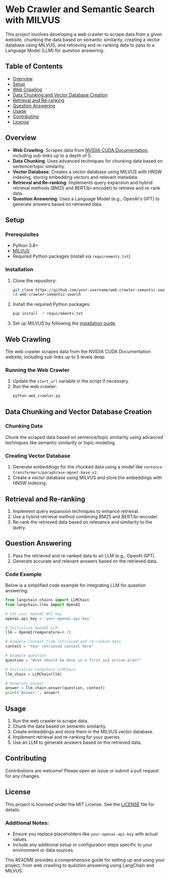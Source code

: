 # Web Crawler and Semantic Search with MILVUS

This project involves developing a web crawler to scrape data from a given website, chunking the data based on semantic similarity, creating a vector database using MILVUS, and retrieving and re-ranking data to pass to a Language Model (LLM) for question answering.

## Table of Contents

- [Overview](#overview)
- [Setup](#setup)
- [Web Crawling](#web-crawling)
- [Data Chunking and Vector Database Creation](#data-chunking-and-vector-database-creation)
- [Retrieval and Re-ranking](#retrieval-and-re-ranking)
- [Question Answering](#question-answering)
- [Usage](#usage)
- [Contributing](#contributing)
- [License](#license)

## Overview

- **Web Crawling**: Scrapes data from [NVIDIA CUDA Documentation](https://docs.nvidia.com/cuda/), including sub-links up to a depth of 5.
- **Data Chunking**: Uses advanced techniques for chunking data based on sentence/topic similarity.
- **Vector Database**: Creates a vector database using MILVUS with HNSW indexing, storing embedding vectors and relevant metadata.
- **Retrieval and Re-ranking**: Implements query expansion and hybrid retrieval methods (BM25 and BERT/bi-encoder) to retrieve and re-rank data.
- **Question Answering**: Uses a Language Model (e.g., OpenAI's GPT) to generate answers based on retrieved data.

## Setup

### Prerequisites

- Python 3.8+
- [MILVUS](https://milvus.io/docs/v2.0.x/install_standalone-docker.md)
- Required Python packages (install via `requirements.txt`)

### Installation

1. Clone the repository:
    ```bash
    git clone https://github.com/your-username/web-crawler-semantic-search.git
    cd web-crawler-semantic-search
    ```

2. Install the required Python packages:
    ```bash
    pip install -r requirements.txt
    ```

3. Set up MILVUS by following the [installation guide](https://milvus.io/docs/v2.0.x/install_standalone-docker.md).

## Web Crawling

The web crawler scrapes data from the NVIDIA CUDA Documentation website, including sub-links up to 5 levels deep.

### Running the Web Crawler

1. Update the `start_url` variable in the script if necessary.
2. Run the web crawler:
    ```bash
    python web_crawler.py
    ```

## Data Chunking and Vector Database Creation

### Chunking Data

Chunk the scraped data based on sentence/topic similarity using advanced techniques like semantic similarity or topic modeling.

### Creating Vector Database

1. Generate embeddings for the chunked data using a model like `sentence-transformers/paraphrase-mpnet-base-v2`.
2. Create a vector database using MILVUS and store the embeddings with HNSW indexing.

## Retrieval and Re-ranking

1. Implement query expansion techniques to enhance retrieval.
2. Use a hybrid retrieval method combining BM25 and BERT/bi-encoder.
3. Re-rank the retrieved data based on relevance and similarity to the query.

## Question Answering

1. Pass the retrieved and re-ranked data to an LLM (e.g., OpenAI GPT).
2. Generate accurate and relevant answers based on the retrieved data.

### Code Example

Below is a simplified code example for integrating LLM for question answering:

```python
from langchain.chains import LLMChain
from langchain.llms import OpenAI

# Set your OpenAI API key
openai.api_key = 'your-openai-api-key'

# Initialize OpenAI LLM
llm = OpenAI(temperature=0.7)

# Example context from retrieved and re-ranked data
context = "Your retrieved context here"

# Example question
question = "What should be done in a first aid action plan?"

# Initialize LangChain LLMChain
llm_chain = LLMChain(llm)

# Generate answer
answer = llm_chain.answer(question, context)
print("Answer:", answer)
```

## Usage

1. Run the web crawler to scrape data.
2. Chunk the data based on semantic similarity.
3. Create embeddings and store them in the MILVUS vector database.
4. Implement retrieval and re-ranking for your queries.
5. Use an LLM to generate answers based on the retrieved data.

## Contributing

Contributions are welcome! Please open an issue or submit a pull request for any changes.

## License

This project is licensed under the MIT License. See the [LICENSE](LICENSE) file for details.


### Additional Notes:
- Ensure you replace placeholders like `your-openai-api-key` with actual values.
- Include any additional setup or configuration steps specific to your environment or data sources.

This README provides a comprehensive guide for setting up and using your project, from web crawling to question answering using LangChain and MILVUS.

